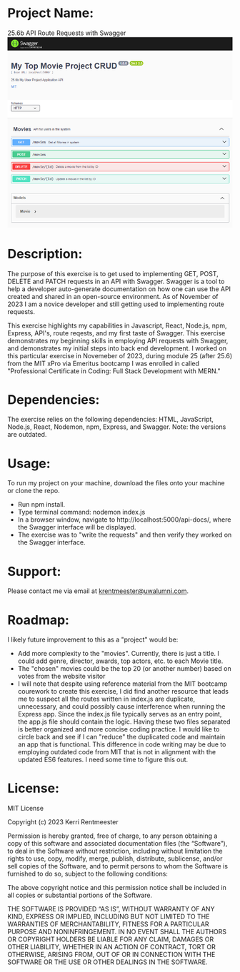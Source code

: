 # **Project Name**:

25.6b API Route Requests with Swagger
![Alt text](image.png)
# **Description**:

The purpose of this exercise is to get used to implementing GET, POST, DELETE and PATCH requests in an API with Swagger. Swagger is a tool to help a developer auto-generate documentation on how one can use the API created and shared in an open-source environment. As of November of 2023 I am a novice developer and still getting used to implementing route requests.

This exercise highlights my capabilities in Javascript, React, Node.js, npm, Express, API's, route reqests, and my first taste of Swagger. This exercise demonstrates my beginning skills in employing API requests with Swagger, and demonstrates my initial steps into back end development. I worked on this particular exercise in Novemeber of 2023, during module 25 (after 25.6) from the MIT xPro via Emeritus bootcamp I was enrolled in called "Professional Certificate in Coding: Full Stack Development with MERN."

# **Dependencies**: 
The exercise relies on the following dependencies: HTML, JavaScript, Node.js, React, Nodemon, npm, Express, and Swagger. Note: the versions are outdated.

# **Usage**:
To run my project on your machine, download the files onto your machine or clone the repo. 

* Run npm install. 
* Type terminal command: nodemon index.js
* In a browser window, navigate to http://localhost:5000/api-docs/, where the Swagger interface will be displayed.
* The exercise was to "write the requests" and then verify they worked on the Swagger interface.

# **Support**: 
Please contact me via email at krentmeester@uwalumni.com.

# **Roadmap**: 
I likely future improvement to this as a "project" would be:
* Add more complexity to the "movies". Currently, there is just a title. I could add genre, director, awards, top actors, etc. to each Movie title.
* The "chosen" movies could be the top 20 (or another number) based on votes from the website visitor
* I will note that despite using reference material from the MIT bootcamp courework to create this exercise, I did find another resource that leads me to suspect all the routes written in index.js are duplicate, unnecessary, and could possibly cause interference when running the Express app. Since the index.js file typically serves as an entry point, the app.js file should contain the logic. Having these two files separated is better organized and more concise coding practice. I would like to circle back and see if I can "reduce" the duplicated code and maintain an app that is functional. This difference in code writing may be due to employing outdated code from MIT that is not in alignment with the updated ES6 features. I need some time to figure this out.

# **License**: 
MIT License

Copyright (c) 2023 Kerri Rentmeester

Permission is hereby granted, free of charge, to any person obtaining a copy of this software and associated documentation files (the “Software”), to deal in the Software without restriction, including without limitation the rights to use, copy, modify, merge, publish, distribute, sublicense, and/or sell copies of the Software, and to permit persons to whom the Software is furnished to do so, subject to the following conditions:

The above copyright notice and this permission notice shall be included in all copies or substantial portions of the Software.

THE SOFTWARE IS PROVIDED “AS IS”, WITHOUT WARRANTY OF ANY KIND, EXPRESS OR IMPLIED, INCLUDING BUT NOT LIMITED TO THE WARRANTIES OF MERCHANTABILITY, FITNESS FOR A PARTICULAR PURPOSE AND NONINFRINGEMENT. IN NO EVENT SHALL THE AUTHORS OR COPYRIGHT HOLDERS BE LIABLE FOR ANY CLAIM, DAMAGES OR OTHER LIABILITY, WHETHER IN AN ACTION OF CONTRACT, TORT OR OTHERWISE, ARISING FROM, OUT OF OR IN CONNECTION WITH THE SOFTWARE OR THE USE OR OTHER DEALINGS IN THE SOFTWARE.